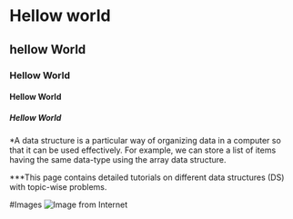 # Hellow world
## hellow World
### Hellow World
#### Hellow World
##### Hellow World


*A data structure is a particular way of organizing data in a computer so that it can be used effectively. For example, we can store a list of items having the same data-type using the array data structure. 

***This page contains detailed tutorials on different data structures (DS) with topic-wise problems.

#Images
![Image from Internet](https://www.google.com/imgres?imgurl=http%3A%2F%2Fa1128.g.akamai.net%2F7%2F1128%2F497%2F0001%2Forigin-d5.scene7.com%2Fis%2Fimage%2FProvideCommerce%2Fred%2520flower%25207_blog131210%3Fwid%3D712&imgrefurl=https%3A%2F%2Fwww.proflowers.com%2Fblog%2F50-amazing-flower-photographs&tbnid=rsgystQeV40e6M&vet=10CCYQMyh5ahcKEwjwkOTOycruAhUAAAAAHQAAAAAQAg..i&docid=DdTgdgjyBi7ifM&w=712&h=1123&q=flowers%20images&ved=0CCYQMyh5ahcKEwjwkOTOycruAhUAAAAAHQAAAAAQAg)
